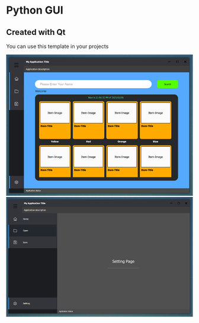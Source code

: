 # Python GUI
## Created with Qt
You can use this template in your projects

![alt text](https://github.com/vector-mj/python-gui-qt/blob/master/sample/Home.PNG)
![alt text](https://github.com/vector-mj/python-gui-qt/blob/master/sample/Setting.PNG)
